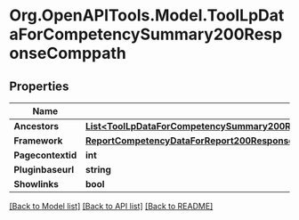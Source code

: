 # Org.OpenAPITools.Model.ToolLpDataForCompetencySummary200ResponseComppath

## Properties

Name | Type | Description | Notes
------------ | ------------- | ------------- | -------------
**Ancestors** | [**List&lt;ToolLpDataForCompetencySummary200ResponseComppathAncestorsInner&gt;**](ToolLpDataForCompetencySummary200ResponseComppathAncestorsInner.md) |  | 
**Framework** | [**ReportCompetencyDataForReport200ResponseUsercompetenciesInnerCompetencyComppathFramework**](ReportCompetencyDataForReport200ResponseUsercompetenciesInnerCompetencyComppathFramework.md) |  | 
**Pagecontextid** | **int** | pagecontextid | 
**Pluginbaseurl** | **string** | pluginbaseurl | 
**Showlinks** | **bool** | showlinks | 

[[Back to Model list]](../README.md#documentation-for-models) [[Back to API list]](../README.md#documentation-for-api-endpoints) [[Back to README]](../README.md)

